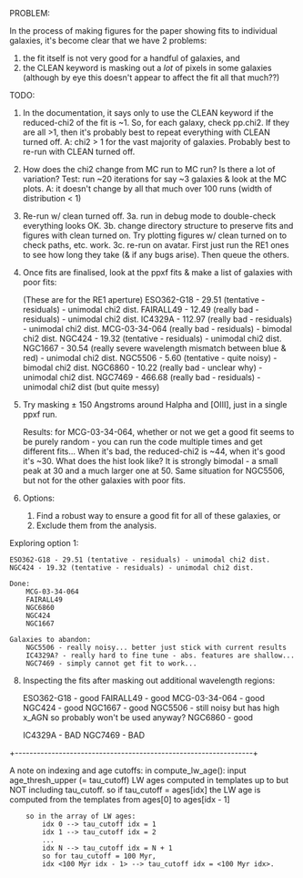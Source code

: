 PROBLEM: 

In the process of making figures for the paper showing fits to individual galaxies, it's become clear that we have 2 problems:

1) the fit itself is not very good for a handful of galaxies, and
2) the CLEAN keyword is masking out a *lot* of pixels in some galaxies (although by eye this doesn't appear to affect the fit all that much??)

TODO:
1. In the documentation, it says only to use the CLEAN keyword if the reduced-chi2 of the fit is ~1. So, for each galaxy, check pp.chi2. If they are all >1, then it's probably best to repeat everything with CLEAN turned off.
    A: chi2 > 1 for the vast majority of galaxies. Probably best to re-run with CLEAN turned off. 
2. How does the chi2 change from MC run to MC run? Is there a lot of variation? Test: run ~20 iterations for say ~3 galaxies & look at the MC plots.
    A: it doesn't change by all that much over 100 runs (width of distribution < 1)
3. Re-run w/ clean turned off.
    3a. run in debug mode to double-check everything looks OK.
    3b. change directory structure to preserve fits and figures with clean turned on.
        Try plotting figures w/ clean turned on to check paths, etc. work.
    3c. re-run on avatar.
        First just run the RE1 ones to see how long they take (& if any bugs arise).
        Then queue the others.
5. Once fits are finalised, look at the ppxf fits & make a list of galaxies with poor fits:
    
    (These are for the RE1 aperture)
    ESO362-G18 - 29.51 (tentative - residuals) - unimodal chi2 dist.
    FAIRALL49 - 12.49 (really bad - residuals) - unimodal chi2 dist.
    IC4329A - 112.97 (really bad - residuals) - unimodal chi2 dist.
    MCG-03-34-064 (really bad - residuals) - bimodal chi2 dist.
    NGC424 - 19.32 (tentative - residuals) - unimodal chi2 dist.
    NGC1667 - 30.54 (really severe wavelength mismatch between blue & red) - unimodal chi2 dist.
    NGC5506 - 5.60 (tentative - quite noisy) - bimodal chi2 dist.
    NGC6860 - 10.22 (really bad - unclear why) - unimodal chi2 dist.
    NGC7469 - 466.68 (really bad - residuals) - unimodal chi2 dist (but quite messy)

6. Try masking ± 150 Angstroms around Halpha and [OIII], just in a single ppxf run.

    Results:
    for MCG-03-34-064, whether or not we get a good fit seems to be purely random - you can run the code multiple times and get different fits...
    When it's bad, the reduced-chi2 is ~44, when it's good it's ~30. What does the hist look like?
    It is strongly bimodal - a small peak at 30 and a much larger one at 50.
    Same situation for NGC5506, but not for the other galaxies with poor fits.

7. Options:
    1. Find a robust way to ensure a good fit for all of these galaxies, or 
    2. Exclude them from the analysis.


Exploring option 1:

    ESO362-G18 - 29.51 (tentative - residuals) - unimodal chi2 dist.
    NGC424 - 19.32 (tentative - residuals) - unimodal chi2 dist.

    Done:
        MCG-03-34-064
        FAIRALL49
        NGC6860
        NGC424
        NGC1667

    Galaxies to abandon:
        NGC5506 - really noisy... better just stick with current results 
        IC4329A? - really hard to fine tune - abs. features are shallow... 
        NGC7469 - simply cannot get fit to work...

8. Inspecting the fits after masking out additional wavelength regions:

    ESO362-G18 - good
    FAIRALL49 - good
    MCG-03-34-064 - good 
    NGC424 - good
    NGC1667 - good
    NGC5506 - still noisy but has high x_AGN so probably won't be used anyway?
    NGC6860 - good
    
    IC4329A - BAD
    NGC7469 - BAD
        
+-----------------------------------------------------------------+
        
A note on indexing and age cutoffs:
    in compute_lw_age():
        input age_thresh_upper (= tau_cutoff)
        LW ages computed in templates up to but NOT including tau_cutoff.
        so if tau_cutoff = ages[idx] the LW age is computed from the templates from ages[0] to ages[idx - 1]

        so in the array of LW ages:
            idx 0 --> tau_cutoff idx = 1
            idx 1 --> tau_cutoff idx = 2
            ...
            idx N --> tau_cutoff idx = N + 1
            so for tau_cutoff = 100 Myr,
            idx <100 Myr idx - 1> --> tau_cutoff idx = <100 Myr idx>.
